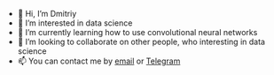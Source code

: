 - 👋 Hi, I’m Dmitriy
- 👀 I’m interested in data science
- 🌱 I’m currently learning how to use convolutional neural networks 
- 💞️ I’m looking to collaborate on other people, who interesting in data science
- 📫 You can contact me by [email](mailto:lovesolaristics@gmail.com) or [Telegram](t.me/anfimov_work)
